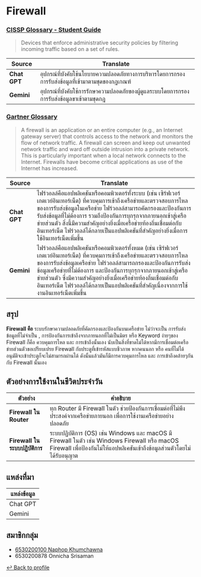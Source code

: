 # **Firewall**
### [CISSP Glossary - Student Guide](https://www.isc2.org/certifications/cissp/cissp-student-glossary)
> Devices that enforce administrative security policies by filtering incoming traffic based on a set of rules.

| **Source** | **Translate** |
|------------|---------------|
| **Chat GPT** | อุปกรณ์ที่บังคับใช้นโยบายความปลอดภัยทางการบริหารโดยการกรองการรับส่งข้อมูลที่เข้ามาตามชุดของกฎเกณฑ์ |
| **Gemini** | อุปกรณ์ที่บังคับใช้การรักษาความปลอดภัยของผู้ดูแลระบบโดยการกรองการรับส่งข้อมูลขาเข้าตามชุดกฎ |


### [Gartner Glossary](https://www.gartner.com/en/information-technology/glossary/firewall)
> A firewall is an application or an entire computer (e.g., an Internet gateway server) that controls access to the network and monitors the flow of network traffic. A firewall can screen and keep out unwanted network traffic and ward off outside intrusion into a private network. This is particularly important when a local network connects to the Internet. Firewalls have become critical applications as use of the Internet has increased.

| **Source** | **Translate** |
|------------|---------------|
| **Chat GPT** | ไฟร์วอลล์คือแอปพลิเคชันหรือคอมพิวเตอร์ทั้งระบบ (เช่น เซิร์ฟเวอร์เกตเวย์อินเทอร์เน็ต) ที่ควบคุมการเข้าถึงเครือข่ายและตรวจสอบการไหลของการรับส่งข้อมูลในเครือข่าย ไฟร์วอลล์สามารถคัดกรองและป้องกันการรับส่งข้อมูลที่ไม่ต้องการ รวมถึงป้องกันการบุกรุกจากภายนอกเข้าสู่เครือข่ายส่วนตัว สิ่งนี้มีความสำคัญอย่างยิ่งเมื่อเครือข่ายท้องถิ่นเชื่อมต่อกับอินเทอร์เน็ต ไฟร์วอลล์ได้กลายเป็นแอปพลิเคชันที่สำคัญอย่างยิ่งเมื่อการใช้อินเทอร์เน็ตเพิ่มขึ้น |
| **Gemini** | ไฟร์วอลล์คือแอปพลิเคชันหรือคอมพิวเตอร์ทั้งหมด (เช่น เซิร์ฟเวอร์เกตเวย์อินเทอร์เน็ต) ที่ควบคุมการเข้าถึงเครือข่ายและตรวจสอบการไหลของการรับส่งข้อมูลเครือข่าย ไฟร์วอลล์สามารถกรองและป้องกันการรับส่งข้อมูลเครือข่ายที่ไม่ต้องการ และป้องกันการบุกรุกจากภายนอกเข้าสู่เครือข่ายส่วนตัว ซึ่งมีความสำคัญอย่างยิ่งเมื่อเครือข่ายท้องถิ่นเชื่อมต่อกับอินเทอร์เน็ต ไฟร์วอลล์ได้กลายเป็นแอปพลิเคชันที่สำคัญเนื่องจากการใช้งานอินเทอร์เน็ตเพิ่มขึ้น |


## **สรุป**
**Firewall คือ** ระบบรักษาความปลอดภัยที่คัดกรองและป้องกันบนเครือข่าย ไม่ว่าจะเป็น การรับส่งข้อมูลที่ไม่จำเป็น , การป้องกันการเข้าถึงจากภายนอกที่ไม่เป็นมิตร หรือ Keyword ง่ายๆของ Firewall ก็คือ ควบคุมการไหล และ การเข้าถึงนั้นเอง นับเป็นสิ่งที่ขาดไม่ได้หากมีการเชื่อมต่อเครือข่ายส่วนตัวขอเปรียบเปรย Firewall กับประตูที่เข้ารหัสแบบชีวภาพ หากคนนอก หรือ คนที่ไม่ได้อนุมัติจะเข้าประตูก็จะไม่สามารถผ่านได้ ดังนั้นแล้วมันก็มีการควบคุมการไหล และ การเข้าถึงคล้ายๆกันกับ Firewall นั้นเอง 


## **ตัวอย่างการใช้งานในชีวิตประจำวัน**

| **ตัวอย่าง**                 | **คำอธิบาย**                                                                                   |
|-------------------------------|-----------------------------------------------------------------------------------------------|
| **Firewall ใน Router**        | ทุก Router มี Firewall ในตัว ช่วยป้องกันการเชื่อมต่อที่ไม่พึงประสงค์จากเครือข่ายภายนอก เพื่อการใช้งานเครือข่ายอย่างปลอดภัย |
| **Firewall ในระบบปฏิบัติการ** | ระบบปฏิบัติการ (OS) เช่น Windows และ macOS มี Firewall ในตัว เช่น Windows Firewall หรือ macOS Firewall เพื่อป้องกันไม่ให้แอปพลิเคชันเข้าถึงข้อมูลส่วนตัวโดยไม่ได้รับอนุญาต |


## **แหล่งที่มา**

| **แหล่งข้อมูล** |
|------------------|
| Chat GPT         |
| Gemini           |


## **สมาชิกกลุ่ม**
- [6530200100 Naphop Khumchawna](https://NutNaphop.github.io/firewall)
- 6530200878 Onnicha Srisaman

[↩️ Back to profile](README.md)
